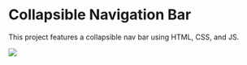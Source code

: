 # Collapsible Navigation Bar

This project features a collapsible nav bar using HTML, CSS, and JS.

![](https://i.imgur.com/bXADP2e.gif)
